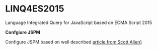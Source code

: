 # LINQ4ES2015
Language Integrated Query for JavaScript based on ECMA Script 2015

**Confgiure JSPM**

Configure JSPM based on well described [article from Scott Allen}](http://odetocode.com/blogs/scott/archive/2015/02/18/using-jspm-with-visual-studio-2015-and-asp-net-5.aspx)


